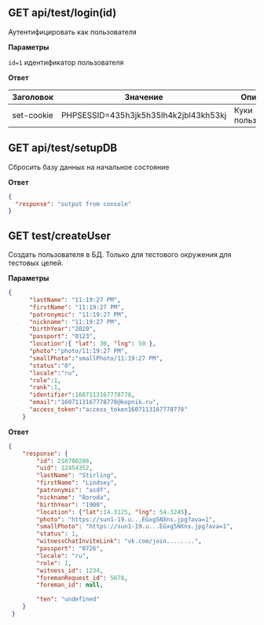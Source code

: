 ## GET api/test/login(id)

Аутентифицировать как пользователя

__Параметры__
 
```id=1``` идентификатор пользователя 

__Ответ__

|Заголовок   |Значение                              |Описание
|------------|--------------------------------------|--------
|set-cookie  |PHPSESSID=435h3jk5h35lh4k2jbl43kh53kj | Куки пользователя


## GET api/test/setupDB

Сбросить базу данных на начальное состояние

__Ответ__
```json
{
  "response": "output from console"
}
```

## GET test/createUser

Создать пользователя в БД. Только для тестового окружения для тестовых целей.

__Параметры__
 
```json
{
      "lastName": "11:19:27 PM",
      "firstName": "11:19:27 PM",
      "patronymic": "11:19:27 PM",
      "nickname": "11:19:27 PM",
      "birthYear":"2020",
      "passport": "0123",
      "location":{ "lat": 30, "lng": 50 },
      "photo":"photo/11:19:27 PM",
      "smallPhoto":"smallPhoto/11:19:27 PM",
      "status":"0",
      "locale":"ru",
      "role":1,
      "rank":1,
      "identifier":1607113167778778,
      "email":"1607113167778778@kopnik.ru",
      "access_token":"access_token1607113167778778"
    }
```

__Ответ__
```json
{
    "response": {
        "id": 210700286,
        "uid": 12454352,
        "lastName": "Stirling",
        "firstName": "Lindsey",
        "patronymic": "asdf",
        "nickname": "Boroda",
        "birthYear": "1900",
        "location": {"lat":14.3125, "lng": 54.3245},
        "photo": "https://sun1-19.u...EGxg5NXns.jpg?ava=1",
        "smallPhoto": "https://sun1-19.u...EGxg5NXns.jpg?ava=1",
        "status": 1, 
        "witnessChatInviteLink": "vk.com/join........",
        "passport": "0726",
        "locale": "ru",
        "role": 1,
        "witness_id": 1234,
        "foremanRequest_id": 5678,
        "foreman_id": null,

        "ten": "undefined"
    }
 }
 ```
